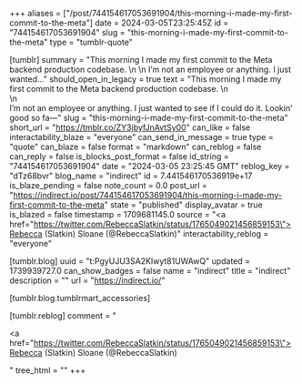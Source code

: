 +++
aliases = ["/post/744154617053691904/this-morning-i-made-my-first-commit-to-the-meta"]
date = 2024-03-05T23:25:45Z
id = "744154617053691904"
slug = "this-morning-i-made-my-first-commit-to-the-meta"
type = "tumblr-quote"

[tumblr]
summary = "This morning I made my first commit to the Meta backend production codebase. \n \n I’m not an employee or anything. I just wanted..."
should_open_in_legacy = true
text = "This morning I made my first commit to the Meta backend production codebase. \n<br/>\n<br/>I&rsquo;m not an employee or anything. I just wanted to see if I could do it. Lookin&rsquo; good so fa&mdash;"
slug = "this-morning-i-made-my-first-commit-to-the-meta"
short_url = "https://tmblr.co/ZY3jbyfJnAvtSy00"
can_like = false
interactability_blaze = "everyone"
can_send_in_message = true
type = "quote"
can_blaze = false
format = "markdown"
can_reblog = false
can_reply = false
is_blocks_post_format = false
id_string = "744154617053691904"
date = "2024-03-05 23:25:45 GMT"
reblog_key = "dTz68bvr"
blog_name = "indirect"
id = 7.441546170536919e+17
is_blaze_pending = false
note_count = 0.0
post_url = "https://indirect.io/post/744154617053691904/this-morning-i-made-my-first-commit-to-the-meta"
state = "published"
display_avatar = true
is_blazed = false
timestamp = 1709681145.0
source = "<a href=\"https://twitter.com/RebeccaSlatkin/status/1765049021456859153\">Rebecca (Slatkin) Sloane (@RebeccaSlatkin)</a>"
interactability_reblog = "everyone"

[tumblr.blog]
uuid = "t:PgyUJU3SA2Klwyt81UWAwQ"
updated = 1739939727.0
can_show_badges = false
name = "indirect"
title = "indirect"
description = ""
url = "https://indirect.io/"

[tumblr.blog.tumblrmart_accessories]

[tumblr.reblog]
comment = "<p><a href=\"https://twitter.com/RebeccaSlatkin/status/1765049021456859153\">Rebecca (Slatkin) Sloane (@RebeccaSlatkin)</a></p>"
tree_html = ""
+++

